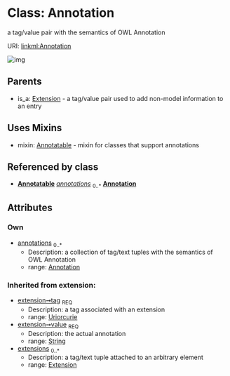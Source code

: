 
# Class: Annotation


a tag/value pair with the semantics of OWL Annotation

URI: [linkml:Annotation](https://w3id.org/linkml/Annotation)


![img](http://yuml.me/diagram/nofunky;dir:TB/class/[Extension],[Annotation]<annotations%200..*-++[Annotation&#124;tag(i):uriorcurie;value(i):string],[Annotation]uses%20-.->[Annotatable],[Extension]^-[Annotation],[Annotatable])

## Parents

 *  is_a: [Extension](Extension.md) - a tag/value pair used to add non-model information to an entry

## Uses Mixins

 *  mixin: [Annotatable](Annotatable.md) - mixin for classes that support annotations

## Referenced by class

 *  **[Annotatable](Annotatable.md)** *[annotations](annotations.md)*  <sub>0..*</sub>  **[Annotation](Annotation.md)**

## Attributes


### Own

 * [annotations](annotations.md)  <sub>0..*</sub>
     * Description: a collection of tag/text tuples with the semantics of OWL Annotation
     * range: [Annotation](Annotation.md)

### Inherited from extension:

 * [extension➞tag](extension_tag.md)  <sub>REQ</sub>
     * Description: a tag associated with an extension
     * range: [Uriorcurie](types/Uriorcurie.md)
 * [extension➞value](extension_value.md)  <sub>REQ</sub>
     * Description: the actual annotation
     * range: [String](types/String.md)
 * [extensions](extensions.md)  <sub>0..*</sub>
     * Description: a tag/text tuple attached to an arbitrary element
     * range: [Extension](Extension.md)
